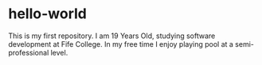 # hello-world
This is my first repository.
I am 19 Years Old, studying software development at Fife College. In my free time I enjoy playing pool at a semi-professional level.
